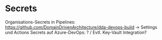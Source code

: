 # Secrets

Organisations-Secrets in Pipelines: https://github.com/DomainDrivenArchitecture/dda-devops-build -> Settings und Actions
Secrets auf Azure-DevOps: ? / Evtl. Key-Vault Integration?
